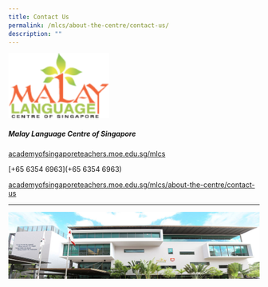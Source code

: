 ```yaml
---
title: Contact Us
permalink: /mlcs/about-the-centre/contact-us/
description: ""
---
```

<img src="/images/malaylanguagecenter.svg"  
style="width:40%">



##### Malay Language Centre of Singapore

[academyofsingaporeteachers.moe.edu.sg/mlcs](https://academyofsingaporeteachers.moe.edu.sg/mlcs)

[+65 6354 6963](+65 6354 6963)

[academyofsingaporeteachers.moe.edu.sg/mlcs/about-the-centre/contact-us](https://academyofsingaporeteachers.moe.edu.sg/mlcs/about-the-centre/contact-us)

----

![MLCS Building](/images/mlcs-building.jpeg)